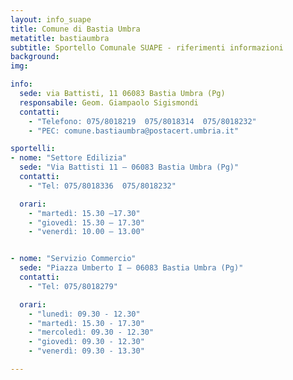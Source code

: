 ```yaml
---
layout: info_suape
title: Comune di Bastia Umbra
metatitle: bastiaumbra
subtitle: Sportello Comunale SUAPE - riferimenti informazioni
background:
img:

info:
  sede: via Battisti, 11 06083 Bastia Umbra (Pg)
  responsabile: Geom. Giampaolo Sigismondi
  contatti:
    - "Telefono: 075/8018219  075/8018314  075/8018232"
    - "PEC: comune.bastiaumbra@postacert.umbria.it"

sportelli:
- nome: "Settore Edilizia"
  sede: "Via Battisti 11 – 06083 Bastia Umbra (Pg)"
  contatti:
    - "Tel: 075/8018336  075/8018232"

  orari:
    - "martedì: 15.30 –17.30"
    - "giovedì: 15.30 – 17.30"
    - "venerdì: 10.00 – 13.00"


- nome: "Servizio Commercio"
  sede: "Piazza Umberto I – 06083 Bastia Umbra (Pg)"
  contatti:
    - "Tel: 075/8018279"

  orari:
    - "lunedì: 09.30 - 12.30"
    - "martedì: 15.30 - 17.30"
    - "mercoledì: 09.30 - 12.30"
    - "giovedì: 09.30 - 12.30"
    - "venerdì: 09.30 - 13.30"

---
```

